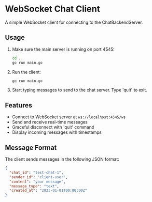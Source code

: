 # WebSocket Chat Client

A simple WebSocket client for connecting to the ChatBackendServer.

## Usage

1. Make sure the main server is running on port 4545:
   ```bash
   cd ..
   go run main.go
   ```

2. Run the client:
   ```bash
   go run main.go
   ```

3. Start typing messages to send to the chat server. Type 'quit' to exit.

## Features

- Connect to WebSocket server at `ws://localhost:4545/ws`
- Send and receive real-time messages
- Graceful disconnect with 'quit' command
- Display incoming messages with timestamps

## Message Format

The client sends messages in the following JSON format:
```json
{
  "chat_id": "test-chat-1",
  "sender_id": "client-user", 
  "content": "your message",
  "message_type": "text",
  "created_at": "2023-01-01T00:00:00Z"
}
```